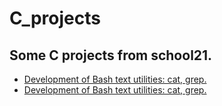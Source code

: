 # C_projects
## Some C projects from school21.
+ [Development of Bash text utilities: cat, grep.](https://github.com/SemenutaEgor/C_projects/tree/main/bash_utils)
+ [Development of Bash text utilities: cat, grep.](https://github.com/SemenutaEgor/string-h)
